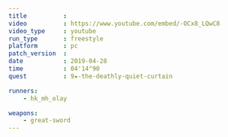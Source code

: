 ```yaml
---
title          :
video          : https://www.youtube.com/embed/-OCx8_LQwC8
video_type     : youtube
run_type       : freestyle
platform       : pc
patch_version  :
date           : 2019-04-28
time           : 04'14"90
quest          : 9★-the-deathly-quiet-curtain

runners:
    - hk_mh_olay

weapons:
    - great-sword
---
```

